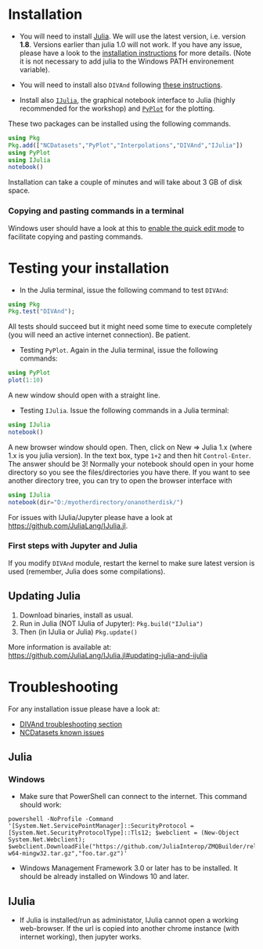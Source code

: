 # Installation

* You will need to install [Julia](https://julialang.org/downloads/). We will use the latest version, i.e. version **1.8**. Versions earlier than julia 1.0 will not work. If you have any issue, please have a look to the [installation instructions](https://julialang.org/downloads/platform/) for more details. (Note it is not necessary to add julia to the Windows PATH environement variable).

* You will need to install also `DIVAnd` following [these instructions](https://github.com/gher-ulg/DIVAnd.jl/#installing).

* Install also [`IJulia`](https://github.com/JuliaLang/IJulia.jl), the graphical notebook interface to Julia (highly recommended for the workshop) and [`PyPlot`](https://github.com/JuliaPy/PyPlot.jl) for the plotting.

These two packages can be installed using the following commands.
```julia
using Pkg
Pkg.add(["NCDatasets","PyPlot","Interpolations","DIVAnd","IJulia"])
using PyPlot
using IJulia
notebook()
```
Installation can take a couple of minutes and will take about 3 GB of disk space.

### Copying and pasting commands in a terminal

Windows user should have a look at this to [enable the quick edit mode](https://blogs.msdn.microsoft.com/adioltean/2004/12/27/useful-copypaste-trick-in-cmd-exe/) to facilitate copying and pasting commands.





# Testing your installation

* In the Julia terminal, issue the following command to test `DIVAnd`:

```julia
using Pkg
Pkg.test("DIVAnd");
```
All tests should succeed but it might need some time to execute completely (you will need an active internet connection). Be patient.

* Testing `PyPlot`. Again in the Julia terminal, issue the following commands:

```julia
using PyPlot
plot(1:10)
```

A new window should open with a straight line.

* Testing `IJulia`. Issue the following commands in a Julia terminal:

```julia
using IJulia
notebook()
```
A new browser window should open. Then, click on New => Julia 1.x (where 1.x is you julia version). In the text box, type `1+2` and then hit `Control-Enter`. The answer should be 3! Normally your notebook should open in your home directory so you see the files/directories you have there. If you want to see another directory tree, you can try to open the browser interface with 

```julia
using IJulia
notebook(dir="D:/myotherdirectory/onanotherdisk/")
```

For issues with IJulia/Jupyter please have a look at https://github.com/JuliaLang/IJulia.jl.

### First steps with Jupyter and Julia

If you modify `DIVAnd` module, restart the kernel to make sure latest version is
used (remember, Julia does some compilations).

## Updating Julia

1. Download binaries, install as usual.
2. Run in Julia (NOT IJulia of Jupyter): `Pkg.build("IJulia")`
3. Then (in IJulia or Julia) `Pkg.update()`

More information is available at: https://github.com/JuliaLang/IJulia.jl#updating-julia-and-ijulia

# Troubleshooting

For any installation issue please have a look at:

* [DIVAnd troubleshooting section](https://gher-ulg.github.io/DIVAnd.jl/latest/#Troubleshooting-1)
* [NCDatasets known issues](https://alexander-barth.github.io/NCDatasets.jl/latest/issues/)

## Julia

### Windows

* Make sure that PowerShell can connect to the internet. This command should work:

```
powershell -NoProfile -Command '[System.Net.ServicePointManager]::SecurityProtocol =[System.Net.SecurityProtocolType]::Tls12; $webclient = (New-Object System.Net.Webclient); $webclient.DownloadFile("https://github.com/JuliaInterop/ZMQBuilder/releases/download/v4.2.5+6/ZMQ.x86_64-w64-mingw32.tar.gz","foo.tar.gz")'
```

* Windows Management Framework 3.0 or later has to be installed. It should be already installed on Windows 10 and later.


## IJulia

* If Julia is installed/run as administator, IJulia cannot open a working web-browser.  If the url is copied into another chrome instance (with internet working), then jupyter works.
